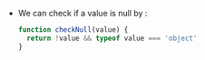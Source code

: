 - We can check if a value is null by :

  ```js
  function checkNull(value) {
    return !value && typeof value === 'object'
  }
  ```

  